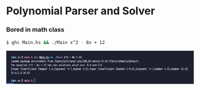 # Polynomial Parser and Solver

### Bored in math class

```bash
$ ghc Main.hs && ./Main x^2 - 8x + 12
```

![screenshot](assets/img.png)
